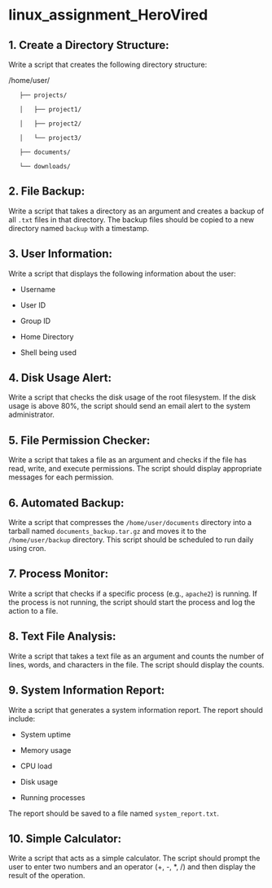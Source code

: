 # linux_assignment_HeroVired
## 1. Create a Directory Structure:

Write a script that creates the following directory structure:

   /home/user/

       ├── projects/

       │   ├── project1/

       │   ├── project2/

       │   └── project3/

       ├── documents/

       └── downloads/


## 2. File Backup:

Write a script that takes a directory as an argument and creates a backup of all `.txt` files in that directory. The backup files should be copied to a new directory named `backup` with a timestamp.


## 3. User Information:

Write a script that displays the following information about the user:

   - Username

   - User ID

   - Group ID

   - Home Directory

   - Shell being used


## 4. Disk Usage Alert:

Write a script that checks the disk usage of the root filesystem. If the disk usage is above 80%, the script should send an email alert to the system administrator.


## 5. File Permission Checker:

Write a script that takes a file as an argument and checks if the file has read, write, and execute permissions. The script should display appropriate messages for each permission.


## 6. Automated Backup:

Write a script that compresses the `/home/user/documents` directory into a tarball named `documents_backup.tar.gz` and moves it to the `/home/user/backup` directory. This script should be scheduled to run daily using cron.


## 7. Process Monitor:

Write a script that checks if a specific process (e.g., `apache2`) is running. If the process is not running, the script should start the process and log the action to a file.


## 8. Text File Analysis:

Write a script that takes a text file as an argument and counts the number of lines, words, and characters in the file. The script should display the counts.


## 9. System Information Report:

Write a script that generates a system information report. The report should include:

   - System uptime

   - Memory usage

   - CPU load

   - Disk usage

   - Running processes

The report should be saved to a file named `system_report.txt`.


## 10. Simple Calculator:

Write a script that acts as a simple calculator. The script should prompt the user to enter two numbers and an operator (+, -, *, /) and then display the result of the operation.
